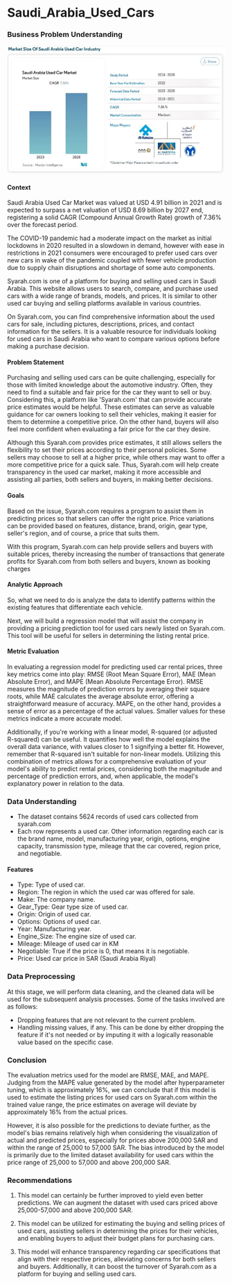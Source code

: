 # Saudi_Arabia_Used_Cars

### **Business Problem Understanding**
![marketsize](./marketsize.jpg)

#### **Context**

Saudi Arabia Used Car Market was valued at USD 4.91 billion in 2021 and is expected to surpass a net valuation of USD 8.69 billion by 2027 end, registering a solid CAGR (Compound Annual Growth Rate) growth of 7.36% over the forecast period.

The COVID-19 pandemic had a moderate impact on the market as initial lockdowns in 2020 resulted in a slowdown in demand, however with ease in restrictions in 2021 consumers were encouraged to prefer used cars over new cars in wake of the pandemic coupled with fewer vehicle production due to supply chain disruptions and shortage of some auto components.

Syarah.com is one of a platform for buying and selling used cars in Saudi Arabia. This website allows users to search, compare, and purchase used cars with a wide range of brands, models, and prices. It is similar to other used car buying and selling platforms available in various countries.

On Syarah.com, you can find comprehensive information about the used cars for sale, including pictures, descriptions, prices, and contact information for the sellers. It is a valuable resource for individuals looking for used cars in Saudi Arabia who want to compare various options before making a purchase decision.

#### **Problem Statement**

Purchasing and selling used cars can be quite challenging, especially for those with limited knowledge about the automotive industry. Often, they need to find a suitable and fair price for the car they want to sell or buy. Considering this, a platform like 'Syarah.com' that can provide accurate price estimates would be helpful. These estimates can serve as valuable guidance for car owners looking to sell their vehicles, making it easier for them to determine a competitive price. On the other hand, buyers will also feel more confident when evaluating a fair price for the car they desire.

Although this Syarah.com provides price estimates, it still allows sellers the flexibility to set their prices according to their personal policies. Some sellers may choose to sell at a higher price, while others may want to offer a more competitive price for a quick sale. Thus, Syarah.com will help create transparency in the used car market, making it more accessible and assisting all parties, both sellers and buyers, in making better decisions.

#### **Goals**

Based on the issue, Syarah.com requires a program to assist them in predicting prices so that sellers can offer the right price. Price variations can be provided based on features, distance, brand, origin, gear type, seller's region, and of course, a price that suits them.

With this program, Syarah.com can help provide sellers and buyers with suitable prices, thereby increasing the number of transactions that generate profits for Syarah.com from both sellers and buyers, known as booking charges

#### **Analytic Approach**

So, what we need to do is analyze the data to identify patterns within the existing features that differentiate each vehicle.

Next, we will build a regression model that will assist the company in providing a pricing prediction tool for used cars newly listed on Syarah.com. This tool will be useful for sellers in determining the listing rental price.

#### **Metric Evaluation**

In evaluating a regression model for predicting used car rental prices, three key metrics come into play: RMSE (Root Mean Square Error), MAE (Mean Absolute Error), and MAPE (Mean Absolute Percentage Error). RMSE measures the magnitude of prediction errors by averaging their square roots, while MAE calculates the average absolute error, offering a straightforward measure of accuracy. MAPE, on the other hand, provides a sense of error as a percentage of the actual values. Smaller values for these metrics indicate a more accurate model.

Additionally, if you're working with a linear model, R-squared (or adjusted R-squared) can be useful. It quantifies how well the model explains the overall data variance, with values closer to 1 signifying a better fit. However, remember that R-squared isn't suitable for non-linear models. Utilizing this combination of metrics allows for a comprehensive evaluation of your model's ability to predict rental prices, considering both the magnitude and percentage of prediction errors, and, when applicable, the model's explanatory power in relation to the data.

### **Data Understanding**
- The dataset contains 5624 records of used cars collected from syarah.com
- Each row represents a used car. Other information regarding each car is the brand name, model, manufacturing year, origin, options, engine capacity, transmission type, mileage that the car covered, region price, and negotiable.

#### **Features**
-	Type: Type of used car.
-	Region: The region in which the used car was offered for sale.
-	Make: The company name.
-	Gear_Type: Gear type size of used car.
-	Origin: Origin of used car.
-	Options: Options of used car.
-	Year: Manufacturing year.
-	Engine_Size: The engine size of used car.
-	Mileage: Mileage of used car in KM
-	Negotiable: True if the price is 0, that means it is negotiable.
-	Price: Used car price in SAR (Saudi Arabia Riyal)

### **Data Preprocessing**
At this stage, we will perform data cleaning, and the cleaned data will be used for the subsequent analysis processes. Some of the tasks involved are as follows:
- Dropping features that are not relevant to the current problem.
- Handling missing values, if any. This can be done by either dropping the feature if it's not needed or by imputing it with a logically reasonable value based on the specific case.

### **Conclusion**

The evaluation metrics used for the model are RMSE, MAE, and MAPE. Judging from the MAPE value generated by the model after hyperparameter tuning, which is approximately 16%, we can conclude that if this model is used to estimate the listing prices for used cars on Syarah.com within the trained value range, the price estimates on average will deviate by approximately 16% from the actual prices.

However, it is also possible for the predictions to deviate further, as the model's bias remains relatively high when considering the visualization of actual and predicted prices, especially for prices above 200,000 SAR and within the range of 25,000 to 57,000 SAR. The bias introduced by the model is primarily due to the limited dataset availability for used cars within the price range of 25,000 to 57,000 and above 200,000 SAR.

### **Recommendations**

1. This model can certainly be further improved to yield even better predictions. We can augment the dataset with used cars priced above 25,000-57,000 and above 200,000 SAR.

2. This model can be utilized for estimating the buying and selling prices of used cars, assisting sellers in determining the prices for their vehicles, and enabling buyers to adjust their budget plans for purchasing cars. 

3. This model will enhance transparency regarding car specifications that align with their respective prices, alleviating concerns for both sellers and buyers. Additionally, it can boost the turnover of Syarah.com as a platform for buying and selling used cars.
